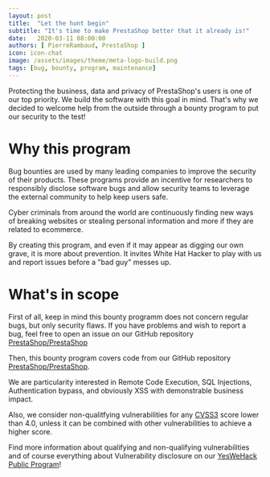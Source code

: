 ```yaml
---
layout: post
title:  "Let the hunt begin"
subtitle: "It's time to make PrestaShop better that it already is!"
date:   2020-03-11 08:00:00
authors: [ PierreRambaud, PrestaShop ]
icon: icon-chat
image: /assets/images/theme/meta-logo-build.png
tags: [bug, bounty, program, maintenance]
---
```


Protecting the business, data and privacy of PrestaShop's users is one of our top priority. We build the software with this goal in mind.
That's why we decided to welcome help from the outside through a bounty program to put our security to the test!

# Why this program

Bug bounties are used by many leading companies to improve the security of their products.
These programs provide an incentive for researchers to responsibly disclose software bugs and allow security teams to
leverage the external community to help keep users safe.

Cyber criminals from around the world are continuously finding new ways of breaking websites or stealing
personal information and more if they are related to ecommerce.

By creating this program, and even if it may appear as digging our own grave, it is more about prevention.
It invites White Hat Hacker to play with us and report issues before a "bad guy" messes up.

# What's in scope

First of all, keep in mind this bounty programm does not concern regular bugs, but only security flaws.
If you have problems and wish to report a bug, feel free to open an issue on our GitHub repository [PrestaShop/PrestaShop](https://github.com/PrestaShop/PrestaShop/issues/new/choose)

Then, this bounty program covers code from our GitHub repository [PrestaShop/PrestaShop](https://github.com/PrestaShop/PrestaShop).

We are particularity interested in Remote Code Execution, SQL Injections, Authentication bypass, and obviously XSS with demonstrable business impact.

Also, we consider non-qualitfying vulnerabilities for any [CVSS3](https://www.first.org/cvss/calculator/3.0) score lower than 4.0, unless it can be combined with other vulnerabilities to achieve a higher score.

Find more information about qualifying and non-qualifying vulnerabilities and of course everything about Vulnerability disclosure on our [YesWeHack Public Program](https://yeswehack.com/programs/prestashop)!
